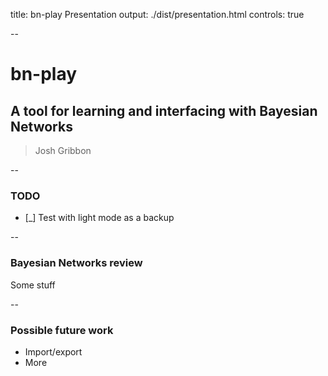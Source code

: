 title: bn-play Presentation
output: ./dist/presentation.html
controls: true

--

# bn-play
## A tool for learning and interfacing with Bayesian Networks
> Josh Gribbon

--

### TODO
* [_] Test with light mode as a backup

--

### Bayesian Networks review

Some stuff

--

### Possible future work

* Import/export
* More